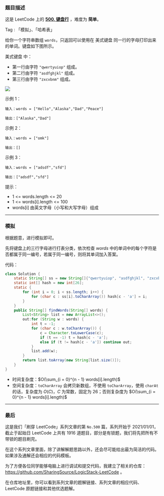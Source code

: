 ### 题目描述

这是 LeetCode 上的 **[500. 键盘行](https://leetcode-cn.com/problems/keyboard-row/solution/gong-shui-san-xie-jian-dan-zi-fu-chuan-m-zx6b/)** ，难度为 **简单**。

Tag : 「模拟」、「哈希表」



给你一个字符串数组 `words`，只返回可以使用在 美式键盘 同一行的字母打印出来的单词。键盘如下图所示。

美式键盘 中：

* 第一行由字符 `"qwertyuiop"` 组成。
* 第二行由字符 `"asdfghjkl"` 组成。
* 第三行由字符 `"zxcvbnm"` 组成。

![](https://assets.leetcode-cn.com/aliyun-lc-upload/uploads/2018/10/12/keyboard.png)

示例 1：
```
输入：words = ["Hello","Alaska","Dad","Peace"]

输出：["Alaska","Dad"]
```
示例 2：
```
输入：words = ["omk"]

输出：[]
```
示例 3：
```
输入：words = ["adsdf","sfd"]

输出：["adsdf","sfd"]
```

提示：
* 1 <= words.length <= 20
* 1 <= words[i].length <= 100
* words[i] 由英文字母（小写和大写字母）组成

---

### 模拟

根据题意，进行模拟即可。

先将键盘上的三行字母进行打表分类，依次检查 $words$ 中的单词中的每个字符是否都属于同一编号，若属于同一编号，则将其单词加入答案。

代码：
```java
class Solution {
    static String[] ss = new String[]{"qwertyuiop", "asdfghjkl", "zxcvbnm"};
    static int[] hash = new int[26];
    static {
        for (int i = 0; i < ss.length; i++) {
            for (char c : ss[i].toCharArray()) hash[c - 'a'] = i;
        }
    }
    public String[] findWords(String[] words) {
        List<String> list = new ArrayList<>();
        out:for (String w : words) {
            int t = -1;
            for (char c : w.toCharArray()) {
                c = Character.toLowerCase(c);
                if (t == -1) t = hash[c - 'a'];
                else if (t != hash[c - 'a']) continue out;
            }
            list.add(w);
        }
        return list.toArray(new String[list.size()]);
    }
}
```
* 时间复杂度：$O(\sum_{i = 0}^{n - 1} words[i].length)$
* 空间复杂度：`toCharArray` 会拷贝新数组，不使用 `toCharArray`，使用 `charAt` 的话，复杂度为 $O(C)$，$C$ 为常数，固定为 $26$；否则复杂度为 $O(\sum_{i = 0}^{n - 1} words[i].length)$

---

### 最后

这是我们「刷穿 LeetCode」系列文章的第 `No.500` 篇，系列开始于 2021/01/01，截止于起始日 LeetCode 上共有 1916 道题目，部分是有锁题，我们将先把所有不带锁的题目刷完。

在这个系列文章里面，除了讲解解题思路以外，还会尽可能给出最为简洁的代码。如果涉及通解还会相应的代码模板。

为了方便各位同学能够电脑上进行调试和提交代码，我建立了相关的仓库：https://github.com/SharingSource/LogicStack-LeetCode 。

在仓库地址里，你可以看到系列文章的题解链接、系列文章的相应代码、LeetCode 原题链接和其他优选题解。

